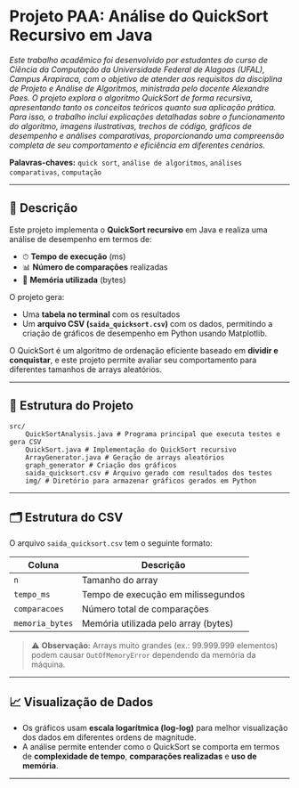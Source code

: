 # Projeto PAA: Análise do QuickSort Recursivo em Java

_Este trabalho acadêmico foi desenvolvido por estudantes do curso de Ciência da Computação da Universidade Federal de Alagoas (UFAL), Campus Arapiraca, com o objetivo de atender aos requisitos da disciplina de Projeto e Análise de Algoritmos, ministrada pelo docente Alexandre Paes. O projeto explora o algoritmo QuickSort de forma recursiva, apresentando tanto os conceitos teóricos quanto sua aplicação prática. Para isso, o trabalho inclui explicações detalhadas sobre o funcionamento do algoritmo, imagens ilustrativas, trechos de código, gráficos de desempenho e análises comparativas, proporcionando uma compreensão completa de seu comportamento e eficiência em diferentes cenários._  

**Palavras-chaves:** `quick sort`, `análise de algoritmos`, `análises comparativas`, `computação`

---

## 📌 Descrição

Este projeto implementa o **QuickSort recursivo** em Java e realiza uma análise de desempenho em termos de:

- ⏱ **Tempo de execução** (ms)  
- 📊 **Número de comparações** realizadas  
- 💾 **Memória utilizada** (bytes)  

O projeto gera:

- Uma **tabela no terminal** com os resultados  
- Um **arquivo CSV (`saida_quicksort.csv`)** com os dados, permitindo a criação de gráficos de desempenho em Python usando Matplotlib.

O QuickSort é um algoritmo de ordenação eficiente baseado em **dividir e conquistar**, e este projeto permite avaliar seu comportamento para diferentes tamanhos de arrays aleatórios.

---

## 📁 Estrutura do Projeto

    src/
        QuickSortAnalysis.java # Programa principal que executa testes e gera CSV
        QuickSort.java # Implementação do QuickSort recursivo
        ArrayGenerator.java # Geração de arrays aleatórios
        graph_generator # Criação dos gráficos
        saida_quicksort.csv # Arquivo gerado com resultados dos testes
        img/ # Diretório para armazenar gráficos gerados em Python
---

## 🗂 Estrutura do CSV

O arquivo `saida_quicksort.csv` tem o seguinte formato:

| Coluna          | Descrição                               |
|-----------------|----------------------------------------|
| `n`             | Tamanho do array                        |
| `tempo_ms`      | Tempo de execução em milissegundos      |
| `comparacoes`   | Número total de comparações             |
| `memoria_bytes` | Memória utilizada pelo array (bytes)    |

> ⚠️ **Observação:** Arrays muito grandes (ex.: 99.999.999 elementos) podem causar `OutOfMemoryError` dependendo da memória da máquina.

---

## 📈 Visualização de Dados

- Os gráficos usam **escala logarítmica (log-log)** para melhor visualização dos dados em diferentes ordens de magnitude.  
- A análise permite entender como o QuickSort se comporta em termos de **complexidade de tempo**, **comparações realizadas** e **uso de memória**.

---